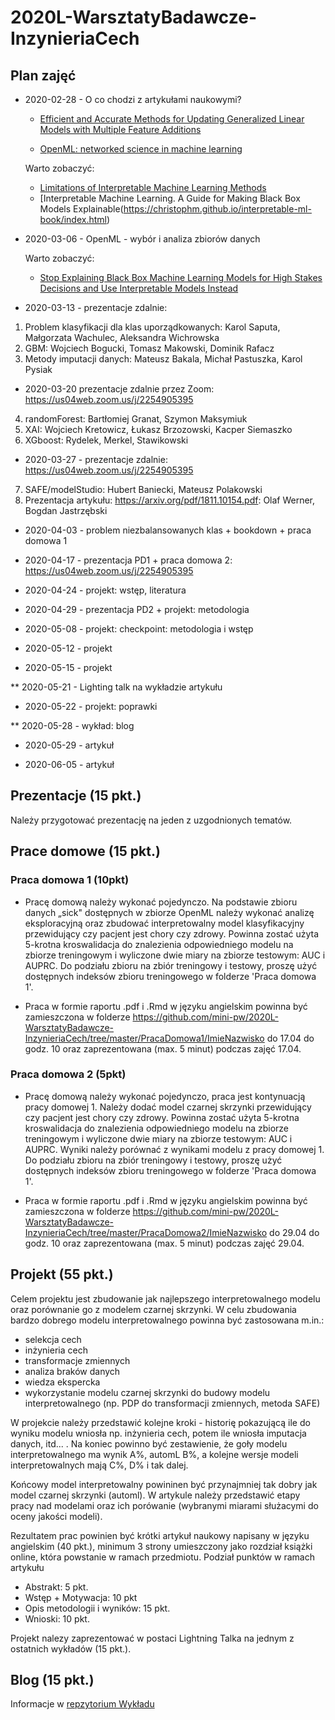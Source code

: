 # 2020L-WarsztatyBadawcze-InzynieriaCech

## Plan zajęć

* 2020-02-28 - O co chodzi z artykułami naukowymi?

    - [Efficient and Accurate Methods for Updating Generalized Linear Models with Multiple Feature Additions](http://jmlr.org/papers/volume15/dhurandhar14a/dhurandhar14a.pdf) 
    
    - [OpenML: networked science in machine learning](https://arxiv.org/pdf/1407.7722.pdf) 
    
    Warto zobaczyć:
    - [Limitations of Interpretable Machine Learning Methods](https://compstat-lmu.github.io/iml_methods_limitations/)
    - [Interpretable Machine Learning. A Guide for Making Black Box Models Explainable(https://christophm.github.io/interpretable-ml-book/index.html)

* 2020-03-06 - OpenML - wybór i analiza zbiorów danych

    Warto zobaczyć:
    - [Stop Explaining Black Box Machine Learning Models for High Stakes Decisions and Use Interpretable Models Instead](https://arxiv.org/pdf/1811.10154.pdf)
   
* 2020-03-13 - prezentacje zdalnie:

1. Problem klasyfikacji dla klas uporządkowanych: Karol Saputa, Małgorzata Wachulec, Aleksandra Wichrowska
2. GBM: Wojciech Bogucki, Tomasz Makowski, Dominik Rafacz
3. Metody imputacji danych: Mateusz Bakala, Michał Pastuszka, Karol Pysiak

* 2020-03-20 prezentacje zdalnie przez Zoom: https://us04web.zoom.us/j/2254905395

4. randomForest: Bartłomiej Granat, Szymon Maksymiuk
5. XAI: Wojciech Kretowicz, Łukasz Brzozowski, Kacper Siemaszko
6. XGboost: Rydelek, Merkel, Stawikowski

* 2020-03-27 - prezentacje zdalnie: https://us04web.zoom.us/j/2254905395

7. SAFE/modelStudio: Hubert Baniecki, Mateusz Polakowski
8. Prezentacja artykułu: https://arxiv.org/pdf/1811.10154.pdf: Olaf Werner, Bogdan Jastrzębski

* 2020-04-03 - problem niezbalansowanych klas + bookdown + praca domowa 1

* 2020-04-17 - prezentacja PD1 + praca domowa 2: https://us04web.zoom.us/j/2254905395

* 2020-04-24 - projekt: wstęp, literatura

* 2020-04-29 - prezentacja PD2 + projekt: metodologia

* 2020-05-08 - projekt: checkpoint: metodologia i wstęp

* 2020-05-12 - projekt

* 2020-05-15 - projekt

** 2020-05-21 - Lighting talk na wykładzie artykułu

* 2020-05-22 - projekt: poprawki

** 2020-05-28 - wykład: blog

* 2020-05-29 - artykuł

* 2020-06-05 - artykuł

## Prezentacje (15 pkt.)

Należy przygotować prezentację na jeden z uzgodnionych tematów.

## Prace domowe (15 pkt.)

### Praca domowa 1 (10pkt)

* Pracę domową należy wykonać pojedynczo. Na podstawie zbioru danych „sick" dostępnych w zbiorze OpenML należy wykonać analizę eksploracyjną oraz zbudować interpretowalny model klasyfikacyjny przewidujący czy pacjent jest chory czy zdrowy. Powinna zostać użyta 5-krotna kroswalidacja do znalezienia odpowiedniego modelu na zbiorze treningowym i wyliczone dwie miary na zbiorze testowym: AUC i AUPRC. Do podziału zbioru na zbiór treningowy i testowy, proszę użyć dostępnych indeksów zbioru treningowego w folderze 'Praca domowa 1'.

* Praca w formie raportu .pdf i .Rmd w języku angielskim powinna być zamieszczona w folderze https://github.com/mini-pw/2020L-WarsztatyBadawcze-InzynieriaCech/tree/master/PracaDomowa1/ImieNazwisko do 17.04 do godz. 10 oraz zaprezentowana (max. 5 minut) podczas zajęć 17.04. 

### Praca domowa 2 (5pkt)

* Pracę domową należy wykonać pojedynczo, praca jest kontynuacją pracy domowej 1. Należy dodać model czarnej skrzynki przewidujący czy pacjent jest chory czy zdrowy. Powinna zostać użyta 5-krotna kroswalidacja do znalezienia odpowiedniego modelu na zbiorze treningowym i wyliczone dwie miary na zbiorze testowym: AUC i AUPRC. Wyniki należy porównać z wynikami modelu z pracy domowej 1. Do podziału zbioru na zbiór treningowy i testowy, proszę użyć dostępnych indeksów zbioru treningowego w folderze 'Praca domowa 1'. 

* Praca w formie raportu .pdf i .Rmd w języku angielskim powinna być zamieszczona w folderze https://github.com/mini-pw/2020L-WarsztatyBadawcze-InzynieriaCech/tree/master/PracaDomowa2/ImieNazwisko do 29.04 do godz. 10 oraz zaprezentowana (max. 5 minut) podczas zajęć 29.04. 

## Projekt (55 pkt.)

Celem projektu jest zbudowanie jak najlepszego interpretowalnego modelu oraz porównanie go z modelem czarnej skrzynki.
W celu zbudowania bardzo dobrego modelu interpretowalnego powinna być zastosowana m.in.:
- selekcja cech
- inżynieria cech
- transformacje zmiennych
- analiza braków danych
- wiedza ekspercka
- wykorzystanie modelu czarnej skrzynki do budowy modelu interpretowalnego (np. PDP do transformacji zmiennych, metoda SAFE)

W projekcie należy przedstawić kolejne kroki - historię pokazującą ile do wyniku modelu wniosła np. inżynieria cech, potem ile wniosła imputacja danych, itd... . 
Na koniec powinno być zestawienie, że goły modelu interpretowalnego ma wynik A%, automL B%, a kolejne wersje modeli interpretowalnych mają C%, D% i tak dalej.

Końcowy model interpretowalny powininen być przynajmniej tak dobry jak model czarnej skrzynki (automl). W artykule należy przedstawić etapy pracy nad modelami oraz ich porówanie (wybranymi miarami służacymi do oceny jakości modeli).

Rezultatem prac powinien być krótki artykuł naukowy napisany w języku angielskim (40 pkt.), minimum 3 strony umieszczony jako rozdział książki online, która powstanie w ramach przedmiotu. Podział punktów w ramach artykułu
* Abstrakt: 5 pkt.
* Wstęp + Motywacja: 10 pkt
* Opis metodologii i wyników: 15 pkt.
* Wnioski: 10 pkt.

Projekt nalezy zaprezentować w postaci Lightning Talka na jednym z ostatnich wykładów (15 pkt.).

## Blog (15 pkt.)
Informacje w [repzytorium Wykładu](https://github.com/mini-pw/2020L-WarsztatyBadawcze)

